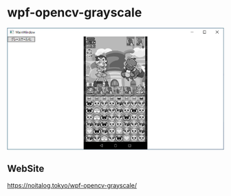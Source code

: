 # wpf-opencv-grayscale
![](wpf-opencv-grayscale.png)
## WebSite
https://noitalog.tokyo/wpf-opencv-grayscale/
